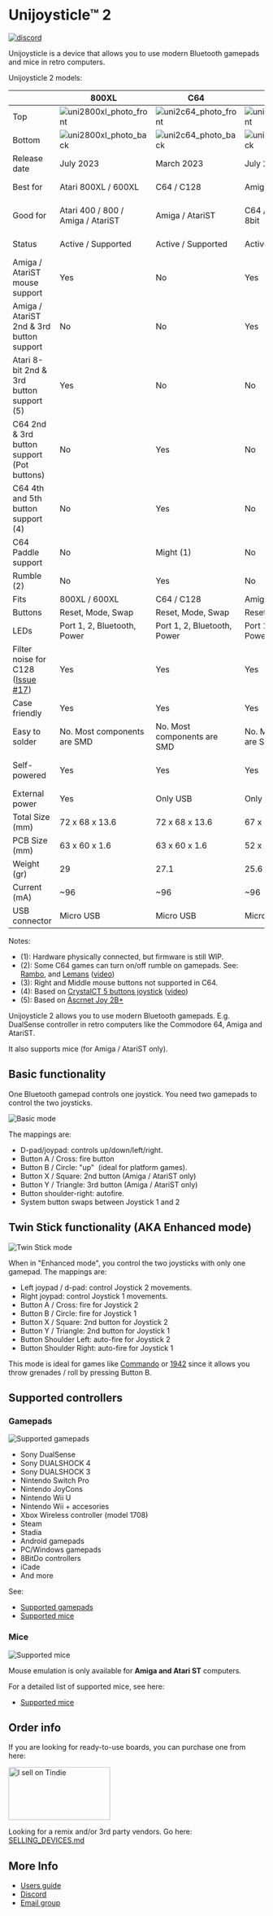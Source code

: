 # Unijoysticle™ 2

[![discord](https://img.shields.io/discord/775177861665521725.svg)](https://discord.gg/r5aMn6Cw5q)

Unijoysticle is a device that allows you to use modern Bluetooth gamepads and mice in retro computers.

Unijoysticle 2 models:

|   | 800XL | C64 | A500 | 2+ | 2 |
| - | ----- | -------------- | --------------- | ------------------- | ------------------ |
| Top | ![uni2800xl_photo_front] | ![uni2c64_photo_front] | ![uni2a500_photo_front] | ![uni2plus_photo_front] | ![uni2_photo_front] |
| Bottom | ![uni2800xl_photo_back] | ![uni2c64_photo_back] | ![uni2a500_photo_back] | ![uni2plus_photo_back] | ![uni2_photo_back] |
| Release date | July 2023 | March 2023 | July 2022 | October 2021 | April 2019
| Best for | Atari 800XL / 600XL | C64 / C128 | Amiga | Mega65 / Foenix A2560X | -
| Good for | Atari 400 / 800 / Amiga / AtariST | Amiga / AtariST | C64 / AtariST / Atari 8bit | C64 / Amiga / AtariST / Atari 8bit | C64 / Amiga / AtariST / Atari 8bit
| Status | Active / Supported | Active / Supported | Active / Supported | Discontinued / Supported | Discontinued / Supported
| Amiga / AtariST mouse support | Yes | No | Yes | Yes | Yes
| Amiga / AtariST 2nd & 3rd button support | No | No | Yes | Yes | Only in Port 1
| Atari 8-bit 2nd & 3rd button support (5) | Yes| No | No | No | No
| C64 2nd & 3rd button support (Pot buttons) | No | Yes | No | No | No
| C64 4th and 5th button support (4) | No | Yes | No | No | No
| C64 Paddle support | No | Might (1) | No | No | No
| Rumble (2) | No | Yes | No | No | No
| Fits | 800XL / 600XL | C64 / C128 | Amiga 500 / 1200 | C64 / C128 | C64 / C128
| Buttons | Reset, Mode, Swap | Reset, Mode, Swap | Reset, Mode,  Swap | Reset, Mode | Reset, Mode 
| LEDs | Port 1, 2, Bluetooth, Power | Port 1, 2, Bluetooth, Power | Port 1, 2, Bluetooth, Power | Port 1, 2, Power | Port 1, 2, Power
| Filter noise for C128 ([Issue #17][issue_17]) | Yes | Yes | Yes | Yes | No
| Case friendly | Yes | Yes | Yes | Yes | No
| Easy to solder | No. Most components are SMD | No. Most components are SMD | No. Most components are SMD | No. Most components are SMD | Yes. All components are through-hole
| Self-powered | Yes | Yes | Yes | Yes | Yes, can be turned on/off with switch
| External power | Yes | Only USB | Only USB | Only USB | Both USB and Barrel Jack 5V+
| Total Size (mm) | 72 x 68 x 13.6 | 72 x 68 x 13.6 | 67 x 72 x 13.6 | 64 x 64 x 13.6 | 63 x 66 x 17
| PCB Size (mm) | 63 x 60 x 1.6 | 63 x 60 x 1.6 | 52 x 67 x 1.6 | 49 x 62 x 1.6 | 46 x 57 x 1.6
| Weight (gr) | 29 | 27.1 | 25.6 | 24 | 37
| Current (mA) | ~96 | ~96 | ~96 | ~96 | ~100
| USB connector | Micro USB | Micro USB | Micro USB | Micro USB | Micro USB


Notes:

- (1): Hardware physically connected, but firmware is still WIP.
- (2): Some C64 games can turn on/off rumble on gamepads. See: [Rambo], and [Lemans] ([video][rumble_video])
- (3): Right and Middle mouse buttons not supported in C64.
- (4): Based on [CrystalCT 5 buttons joystick][crystalct/5plusbuttonsJoystick] ([video][5_buttons_video])
- (5): Based on [Ascrnet Joy 2B+][atari_joy2bplus]

Unijoysticle 2 allows you to use modern Bluetooth gamepads. E.g. DualSense controller in retro computers like the Commodore 64, Amiga and AtariST.

It also supports mice (for Amiga / AtariST only).

[issue_17]: https://gitlab.com/ricardoquesada/unijoysticle2/-/issues/17
[uni2_photo_front]: https://lh3.googleusercontent.com/pw/AM-JKLUphquTBg9JoV-L7wuMtze_aKIJ8LvfokTakuBKSVFClziLWCViggcrlNZtqGUMgv6u6yYpZ_RuE2jdGSn3Q0oYl0jOQzzGcutRt-JiMjLZY_oAvK4LehrawNj_aNbthCJ-VEJzsW3dywhJNekjhTsfNQ=-no
[uni2_photo_back]: https://lh3.googleusercontent.com/pw/AM-JKLXnMbJt7A55lUrtmiuKj4As98He7ZVi6YuPKg8N1sGbw1w5d5TtC8B-ilfoqC5QCKcZG8MFkmHNj5HgVbP8fdHhMBPx2CLgyRhaRmohx0SWF-_wZ57WYCfo7RlH4k7sEmh1txsTvHto2ko0H_0l9aUALg=-no
[uni2plus_photo_front]: https://lh3.googleusercontent.com/pw/AM-JKLWV2Zo912VtOfuM71AluanNXGwVQiAehNEiQ1VL3L7SkWDl-9k0fA6tfza9QpGL52petBfFFFHMb8rh_ybSj17LOQA70IycMDQw6AVqlN8Jp4HDWT8sWcXHIPEQZTxNuQ-RFygKbmVpW2n52wwi5cJgwA=-no
[uni2plus_photo_back]: https://lh3.googleusercontent.com/pw/AM-JKLWs_G63eJRX8WuVVRoKKur8UQ-VcWTNbmkjFumwZYvDRhgjqamVa-X9CROAnoPyK3sHDmfwtqAtJiI1DHiwlINBPCgiEY4yWFYWl8SlHA_QOG7LmVKuOKy1UQa-5dALC2r0FBfhS9He6utE7Kz5nWAXiw=-no
[uni2a500_photo_front]: https://lh3.googleusercontent.com/pw/AM-JKLU1BbKnbuLE7Oa_VOY3AnBjYwNVcAPKJcmYa7WUnCK5gMM1bHZyK3lTZ1Mo0NtS30ogeeSqxySx3Qi2ux3AGOlocQnQe9a87NoiKz5tnmHV_IGf3hPln0qsr8t5yfD5biKKVbGlRJ6vN2IbmI8H2Wg6iw=-no
[uni2a500_photo_back]: https://lh3.googleusercontent.com/pw/AM-JKLXMUngI6ctahY5clP-76UBjUem9L4Eehj4GFsEwUJwtZ3-MuZCV2nOsxiN3Go1PKvoc9sJbLRY8hCZ9TcV4cq5AtcAtscdjH1LiNzltFSgQY4IQEwSiPHfvhjhZCDezhgHKQDrmmA3EGFM7kJ4MKNxtig=-no
[bluepad32-fw]: https://gitlab.com/ricardoquesada/bluepad32
[uni2c64_photo_front]: https://lh3.googleusercontent.com/pw/AMWts8AzoDnIOIiM-50UpjAqY8OgdsM6pzM3BuYWb2ZOg4K_o4TxygtSjuZvrKI92lrl4Qqf8sLT6PtLYsXzDbragTDgoeX4yTpymqoc450FiyjiBT1YHxRbLBtGWgUOQHezXUxKCORs5aOcxPwowfrgR4PcQw=-no
[uni2c64_photo_back]: https://lh3.googleusercontent.com/pw/AMWts8C_vxauz3FAOv8NGAh64LGTExHwCj0N0bX73xsWIeDyR3efFPPUQb3JJQK5S8Qcm9B8bx3r_yio6WWAML1si4u8E9FejXP9DL8vxSCg_TR7rLi5aPiwisQaIptN8hJdfz3Zoh_B4cqiRE9vMi9t50R_gw=-no
[uni2800xl_photo_front]: https://lh3.googleusercontent.com/pw/AIL4fc9fcgdY3Gka6iSZmyUlBTA1Q9ABujo-9v_4qE85St2GdW-2TBzzLNx-pc25o0rFloL0ghWZDDVW_kGWpQjcXaP-SJf9NWPnNw-2jpc_8tcVKp8gzLH7fxnFd7DBEV1ahWYLy97WvthAy7p193wtZ7uM4w=-no
[uni2800xl_photo_back]: https://lh3.googleusercontent.com/pw/AIL4fc9PNSKKiA7PHsUTLKXGF1O9ywK-qLHS0nw2-Y6FxWQcgmtZJjajQh9Uch0aqZ2Pw-grH_Vg05IKYZilissF6nxUJPDszew0ouzGu91golm1RYJJpPS0CDANAfk3_O4qbwN_gam6dgGnafzsk4u0Xke0uw=-no
[Rambo]: https://gitlab.com/ricardoquesada/c64-rambo
[Lemans]: https://gitlab.com/ricardoquesada/c64-lemans
[crystalct/5plusbuttonsJoystick]: https://github.com/crystalct/5plusbuttonsJoystick/
[5_buttons_video]: https://www.youtube.com/watch?v=9Em_kUAHEuA
[rumble_video]: https://www.youtube.com/watch?v=vCj45OX43JE
[atari_joy2bplus]: https://github.com/ascrnet/Joy2Bplus

## Basic functionality

One Bluetooth gamepad controls one joystick.
You need two gamepads to control the two joysticks.

![Basic mode](https://lh3.googleusercontent.com/pw/AM-JKLW09v8uSrCzB-2ooXXoH-leP2SPqV0-vg6Ym_IFNjwlpQoVELZQguo9oVIl3WhdzG2N-RQTyjH0xV8amFrCSv1XYpcUmgdRKJwGePIeBYQoUtx8JzbZS_c1L3nC3nRmTWdwSolBOnELwMal9qSkSpzfVw=h330-no)

The mappings are:

- D-pad/joypad: controls up/down/left/right.
- Button A / Cross: fire button
- Button B / Circle: "up"  (ideal for platform games).
- Button X / Square: 2nd button (Amiga / AtariST only)
- Button Y / Triangle: 3rd button (Amiga / AtariST only)
- Button shoulder-right: autofire.
- System button swaps between Joystick 1 and 2

## Twin Stick functionality (AKA Enhanced mode)

![Twin Stick mode](https://lh3.googleusercontent.com/pw/AIL4fc_MqBokDp6iNP9CjfJVIDPorKzkewVF6r139qHNmiq8C2hoTpbLyT_4TRiVXIMbtde3fxuOmS_Ag-RMR6G5KzQKheq6ewwZp-DuR4hjCAeTwgByG_CtxPKVF-rIbSLw0tm3waibuNuze19TpGmP3JacMQ=w512-no)

When in "Enhanced mode", you control the two joysticks with only one gamepad.
The mappings are:

- Left joypad / d-pad: control Joystick 2 movements.
- Right joypad: control Joystick 1 movements.
- Button A / Cross: fire for Joystick 2
- Button B / Circle: fire for Joystick 1
- Button X / Square: 2nd button for Joystick 2
- Button Y / Triangle: 2nd button for Joystick 1
- Button Shoulder Left: auto-fire for Joystick 2
- Button Shoulder Right: auto-fire for Joystick 1

This mode is ideal for games like [Commando][2] or [1942][3] since it allows you
throw grenades / roll by pressing Button B.

## Supported controllers

### Gamepads
![Supported gamepads](https://lh3.googleusercontent.com/pw/AM-JKLXpmyDvNXZ_LmlmBSYObRZDhwuY6hHXXBzAicFw1YH1QNSgZrpiPWXZMiPNM0ATgrockqGf5bLsI3fWceJtQQEj2_OroHs1SrxsgmS8Rh4XHlnFolchomsTPVC7o5zi4pXGQkhGEFbinoh3-ub_a4lQIw=-no?authuser=0)

- Sony DualSense
- Sony DUALSHOCK 4
- Sony DUALSHOCK 3
- Nintendo Switch Pro
- Nintendo JoyCons
- Nintendo Wii U
- Nintendo Wii + accesories
- Xbox Wireless controller (model 1708)
- Steam
- Stadia
- Android gamepads
- PC/Windows gamepads
- 8BitDo controllers
- iCade
- And more

See:

* [Supported gamepads][gamepads]
* [Supported mice][mice]

[gamepads]: https://gitlab.com/ricardoquesada/unijoysticle2/blob/master/docs/supported_gamepads.md
[mice]: https://gitlab.com/ricardoquesada/bluepad32/blob/develop/docs/supported_mice.md

### Mice

![Supported mice](https://lh3.googleusercontent.com/pw/AM-JKLW1uSIck7GkC2YmalJdDoPwxmnD_NynS7tAiiIsn5N2UQnYtBAMCkZBeR8LMFUe8W4Fqbzo7JW1t7i_77sn-y3wYtw-Xbv3wYGhd4sSejTz3ec1T-HCLOguJ5NJMnv0h9fTlj4Wz2ytlPzXotm__bZW2A=h420-no)

Mouse emulation is only available for **Amiga and Atari ST** computers.

For a detailed list of supported mice, see here:

* [Supported mice][supported_mice]

[supported_mice]:  https://gitlab.com/ricardoquesada/bluepad32/blob/develop/docs/supported_mice.md

## Order info

If you are looking for ready-to-use boards, you can purchase one from here:

<a href="https://www.tindie.com/stores/riq/?ref=offsite_badges&utm_source=sellers_riq&utm_medium=badges&utm_campaign=badge_large"><img src="https://d2ss6ovg47m0r5.cloudfront.net/badges/tindie-larges.png" alt="I sell on Tindie" width="200" height="104"></a>

Looking for a remix and/or 3rd party vendors. Go here: [SELLING_DEVICES.md][selling_devices]

[selling_devices]: SELLING_DEVICES.md

## More Info

- [Users guide][users_guide]
- [Discord][discord]
- [Email group][email_group]

[users_guide]: https://gitlab.com/ricardoquesada/unijoysticle2/blob/master/docs/user_guide.md
[discord]: https://discord.gg/r5aMn6Cw5q
[email_group]: https://groups.google.com/forum/#!forum/unijoysticle

[1]: https://retro.moe/unijoysticle
[2]: https://csdb.dk/release/?id=137173
[3]: https://csdb.dk/release/?id=38140
